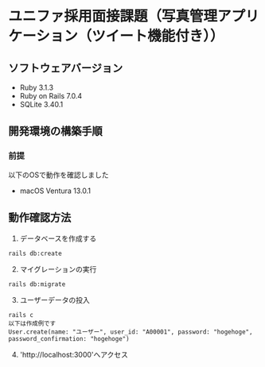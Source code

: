 # ユニファ採用面接課題（写真管理アプリケーション（ツイート機能付き））

## ソフトウェアバージョン

* Ruby 3.1.3
* Ruby on Rails 7.0.4
* SQLite 3.40.1

## 開発環境の構築手順

### 前提

以下のOSで動作を確認しました

* macOS Ventura 13.0.1

## 動作確認方法

1. データベースを作成する

```
rails db:create
```

2. マイグレーションの実行

```
rails db:migrate
```

3. ユーザーデータの投入

```
rails c
以下は作成例です
User.create(name: "ユーザー", user_id: "A00001", password: "hogehoge", password_confirmation: "hogehoge")
```
4. 'http://localhost:3000'へアクセス

